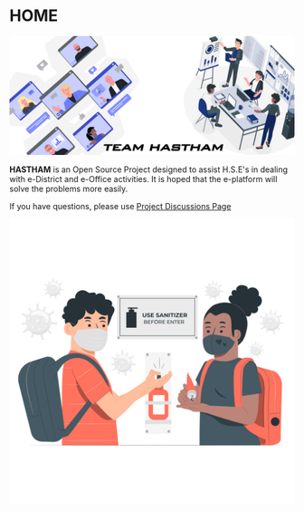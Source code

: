 # HOME

![](.gitbook/assets/bg1.jpg)

  **HASTHAM** is an Open Source Project designed to assist H.S.E's in dealing with e-District and e-Office activities. It is hoped that the e-platform will solve the problems more easily.

If you have questions, please use [Project Discussions Page](https://github.com/hasthamalp/LOCKALP/discussions)

![](.gitbook/assets/kids-using-hand-sanitizer-at-school-pana.png)

